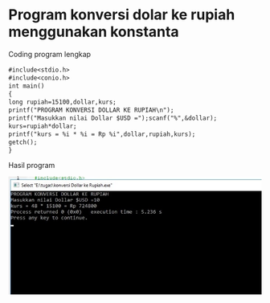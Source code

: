 # Program konversi dolar ke rupiah menggunakan konstanta

Coding program lengkap

    #include<stdio.h>
    #include<conio.h>
    int main()
    {
    long rupiah=15100,dollar,kurs;
    printf("PROGRAM KONVERSI DOLLAR KE RUPIAH\n");
    printf("Masukkan nilai Dollar $USD =");scanf("%",&dollar);
    kurs=rupiah*dollar;
    printf("kurs = %i * %i = Rp %i",dollar,rupiah,kurs);
    getch();
    }



Hasil program

![img](https://raw.githubusercontent.com/MUTIARAIZMI/Program-konversi-dolar-ke-rupiah-menggunakan-konstanta/master/konversi%20dollar.jpg)
